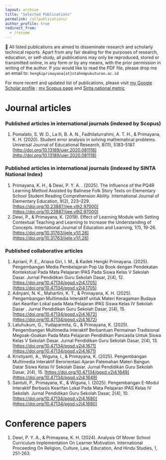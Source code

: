 ```yaml
---
layout: archive
title: "Selected Publications"
permalink: /allpublications/
author_profile: true
redirect_from:
  - /resume
---
```


:pushpin: All listed publications are aimed to disseminate research and scholarly technical reports. Apart from any fair dealing for the purposes of research, education, or self-study, all publications may only be reproduced, stored or transmitted online, in any form or by any means, with the prior permission in writing of the author. If you would like to read the PDF file, please drop me an email to: `hengkiprimayana{at}stahnmpukuturan.ac.id`

For more recent and updated list of publications, please visit [my Google Scholar profile](https://scholar.google.com/citations?user=c5w-oRIAAAAJ) ; [my Scopus page](https://www.scopus.com/authid/detail.uri?authorId=57219776192) and [Sinta national metric](https://sinta.kemdikbud.go.id/authors/profile/6699089)



Journal articles
======

### Published articles in international journals (indexed by Scopus)

1. Pomalato, S. W. D., La Ili, B. A. N., Fadhilaturrahmi, A. T. H., & Primayana, K. H. (2020). Student error analysis in solving mathematical problems. Universal Journal of Educational Research, 8(11), 5183-5187. [http://doi.org/10.13189/ujer.2020.081118](http://doi.org/10.13189/ujer.2020.081118) 
   

### Published articles in international journals (indexed by SINTA National Index)

1. Primayana, K. H., & Dewi, P. Y. A. . (2025). The Influence of the PQ4R Learning Method Assisted by Balinese Folk Story Texts on Elementary School Student Reading Comprehension Ability. International Journal of Elementary Education, 9(2), 223–229. [https://doi.org/10.23887/ijee.v9i2.97000](https://doi.org/10.23887/ijee.v9i2.97000)
2. Dewi, P., & Primayana, K. (2019). Effect of Learning Module with Setting Contextual Teaching and Learning to Increase the Understanding of Concepts. International Journal of Education and Learning, 1(1), 19-26. [https://doi.org/10.31763/ijele.v1i1.26](https://doi.org/10.31763/ijele.v1i1.26)

### Published collaborative articles

1. Apriani, P. E., Ariasa Giri, I. M., & Kadek Hengki Primayana. (2025). Pengembangan Media Pembelajaran Pop Up Book dengan Pendekatan Kontekstual Pada Mata Pelajaran IPAS Pada Siswa Kelas V Sekolah Dasar. Jurnal Pendidikan Guru Sekolah Dasar, 2(4), 12. [https://doi.org/10.47134/pgsd.v2i4.1705](https://doi.org/10.47134/pgsd.v2i4.1705)
2. Adnyani, N. K., Mahartini, K. T., & Primayana, K. H. (2025). Pengembangan Multimedia Interaktif untuk Materi Keragaman Budaya dan Kearifan Lokal pada Mata Pelajaran IPAS Siswa Kelas IV Sekolah Dasar . Jurnal Pendidikan Guru Sekolah Dasar, 2(4), 15. [https://doi.org/10.47134/pgsd.v2i4.1672](https://doi.org/10.47134/pgsd.v2i4.1672)
3. Latuhukum, G., Yudaparmita, G., & Primayana, K. (2025). Pengembangan Multimedia Interaktif Berbantuan Permainan Tradisional Megoak-Goakan Pada Mata Pelajaran Pendidikan Pancasila Untuk Siswa Kelas V Sekolah Dasar. Jurnal Pendidikan Guru Sekolah Dasar, 2(4), 13. [https://doi.org/10.47134/pgsd.v2i4.1671](https://doi.org/10.47134/pgsd.v2i4.1671)
4. Kristiyanti, A., Wiguna, I., & Primayana, K. (2025). Pengembangan Multimedia Interaktif Berorientasi Ajaran Palemahan Materi Bangun Datar Siswa Kelas IV Sekolah Dasar. Jurnal Pendidikan Guru Sekolah Dasar, 2(4), 15. [https://doi.org/10.47134/pgsd.v2i4.1649](https://doi.org/10.47134/pgsd.v2i4.1649)
5. Santuti, P., Primayana, K., & Wiguna, I. (2025). Pengembangan E-Modul Interaktif Berbasis Kearifan Lokal Pada Mata Pelajaran IPAS Kelas IV Sekolah. Jurnal Pendidikan Guru Sekolah Dasar, 2(4), 10. [https://doi.org/10.47134/pgsd.v2i4.1680](https://doi.org/10.47134/pgsd.v2i4.1680)


Conference papers
======

1. Dewi, P. Y. A., & Primayana, K. H. (2024). Analysis Of Mover School Curriculum Implementation On Learner Motivation. International Proceeding On Religion, Culture, Law, Education, And Hindu Studies, 1, 251-263.



